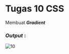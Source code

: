 # Tugas 10 CSS

Membuat <b><i>Gradient</i></b>

<h3><i>Output </i>:</h3>

![10](https://user-images.githubusercontent.com/92837751/183271977-c968ddda-a413-4d50-a27b-653926c71eb7.jpg)
